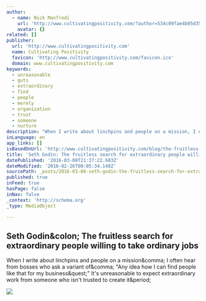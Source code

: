 ```yaml
---
author:
  - name: Nick Manfredi
    url: 'http://www.cultivatingpositivity.com/?author=534c09fae4b05d350c6f9749'
    avatar: {}
related: []
publisher:
  url: 'http://www.cultivatingpositivity.com'
  name: Cultivating Positivity
  favicon: 'http://www.cultivatingpositivity.com/favicon.ico'
  domain: www.cultivatingpositivity.com
keywords:
  - unreasonable
  - guts
  - extraordinary
  - find
  - people
  - merely
  - organization
  - trust
  - someone
  - nurture
description: "When I write about linchpins and people on a mission, I often hear from bosses who ask a variant of, \"Any idea how I can find people like that for my business?\" It's unreasonable to expect extraordinary work from someone who isn't trusted to create it."
inLanguage: en
app_links: []
isBasedOnUrl: 'http://www.cultivatingpositivity.com/blog/the-fruitless-search-for-extraordinary-people-willing-to-take-ordinary-jobs'
title: 'Seth Godin: The fruitless search for extraordinary people willing to take ordinary jobs'
datePublished: '2016-03-08T21:27:22.683Z'
dateModified: '2016-02-26T00:05:34.148Z'
sourcePath: _posts/2016-03-08-seth-godin-the-fruitless-search-for-extraordinary-people-wi.md
published: true
inFeed: true
hasPage: false
inNav: false
_context: 'http://schema.org'
_type: MediaObject

---
```

<article style=""><h1>Seth Godin&amp;colon; The fruitless search for extraordinary people willing to take ordinary jobs</h1><p>When I write about linchpins and people on a mission&amp;comma; I often hear from bosses who ask a variant of&amp;comma; "Any idea how I can find people like that for my business&amp;quest;" It's unreasonable to expect extraordinary work from someone who isn't trusted to create it&amp;period;</p><img src="http://static1.squarespace.com/static/534c09fce4b0c1a4ea5789af/534c25cee4b039879a5bd7d6/55872df7e4b0eb99d4b004ec/1434923320688/?format=1000w" /></article>